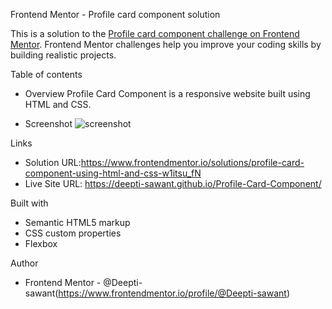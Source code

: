  Frontend Mentor - Profile card component solution

This is a solution to the [Profile card component challenge on Frontend Mentor](https://www.frontendmentor.io/challenges/profile-card-component-cfArpWshJ). Frontend Mentor challenges help you improve your coding skills by building realistic projects. 

Table of contents

- Overview
Profile Card Component is a responsive website built using HTML and CSS.

- Screenshot
![screenshot](https://user-images.githubusercontent.com/55924850/113854836-f3829800-97bc-11eb-9317-d492fe4ab78d.png)

Links
 - Solution URL:https://www.frontendmentor.io/solutions/profile-card-component-using-html-and-css-w1itsu_fN
- Live Site URL: https://deepti-sawant.github.io/Profile-Card-Component/

Built with
- Semantic HTML5 markup
- CSS custom properties
- Flexbox


Author
- Frontend Mentor - @Deepti-sawant(https://www.frontendmentor.io/profile/@Deepti-sawant)




